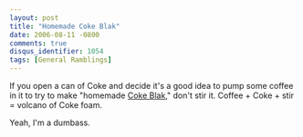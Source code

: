 ```yaml
---
layout: post
title: "Homemade Coke Blak"
date: 2006-08-11 -0800
comments: true
disqus_identifier: 1054
tags: [General Ramblings]
---
```

If you open a can of Coke and decide it's a good idea to pump some
coffee in it to try to make "homemade [Coke
Blak](http://www.coca-colablak.com/)," don't stir it. Coffee + Coke +
stir = volcano of Coke foam.

 Yeah, I'm a dumbass.
